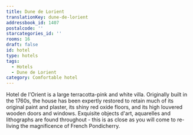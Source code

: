 ```yaml
---
title: Dune de Lorient
translationKey: dune-de-lorient
addressbook_id: 1407
postalcode: ''
starcategories_id: ''
rooms: 16
draft: false
id: hotel
type: hotels
tags:
  - Hotels
  - Dune de Lorient
category: Comfortable hotel
---
```

Hotel de l'Orient is a large terracotta-pink and white villa. Originally built in the 1760s, the house has been expertly restored to retain much of its original paint and plaster, its shiny red oxide floors, and its high louvered wooden doors and windows. Exquisite objects d'art, aquarelles and lithographs are found throughout - this is as close as you will come to re-living the magnificence of French Pondicherry.
